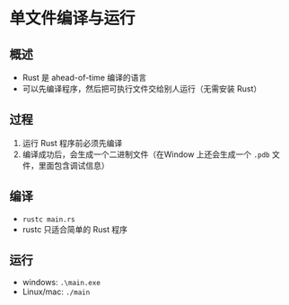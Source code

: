 # 单文件编译与运行

## 概述

+ Rust 是 ahead-of-time 编译的语言
+ 可以先编译程序，然后把可执行文件交给别人运行（无需安装 Rust）

## 过程

1. 运行 Rust 程序前必须先编译
2. 编译成功后，会生成一个二进制文件（在Window 上还会生成一个 `.pdb` 文件，里面包含调试信息）

## 编译

+ `rustc main.rs`
+ rustc 只适合简单的 Rust 程序

## 运行

+ windows: `.\main.exe`
+ Linux/mac: `./main`
